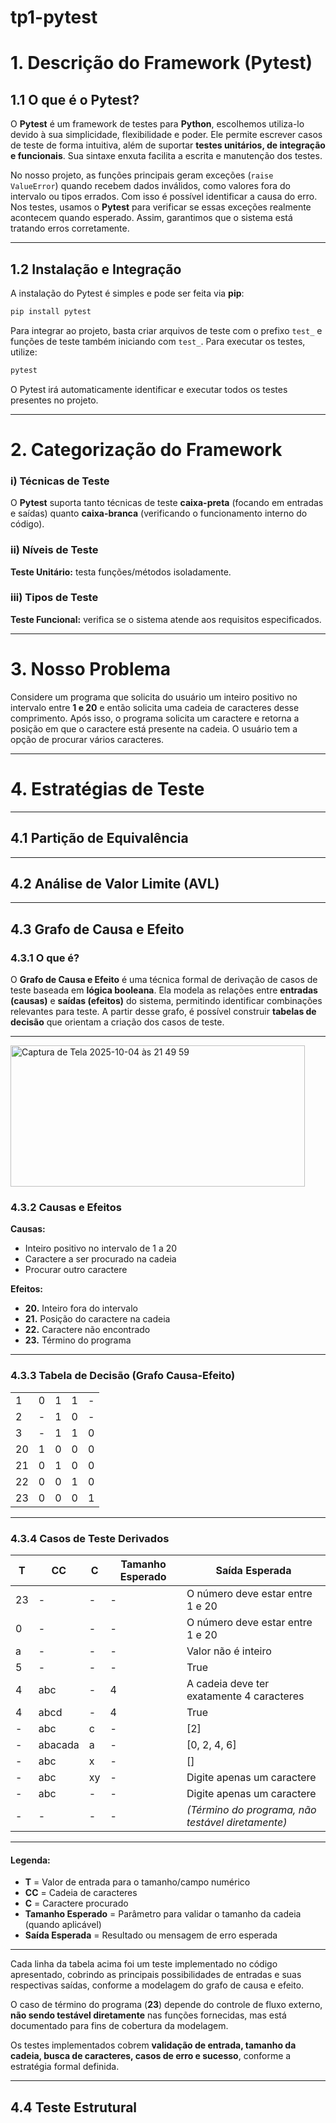 # tp1-pytest

# 1. Descrição do Framework (Pytest)

## 1.1 O que é o Pytest?

O **Pytest** é um framework de testes para **Python**, escolhemos utiliza-lo devido à sua simplicidade, flexibilidade e poder.
Ele permite escrever casos de teste de forma intuitiva, além de suportar **testes unitários, de integração e funcionais**. Sua sintaxe enxuta facilita a escrita e manutenção dos testes.

No nosso projeto, as funções principais geram exceções (`raise ValueError`) quando recebem dados inválidos, como valores fora do intervalo ou tipos errados. Com isso é possível identificar a causa do erro. Nos testes, usamos o **Pytest** para verificar se essas exceções realmente acontecem quando esperado. Assim, garantimos que o sistema está tratando erros corretamente.

---

## 1.2 Instalação e Integração

A instalação do Pytest é simples e pode ser feita via **pip**:

```bash
pip install pytest
```

Para integrar ao projeto, basta criar arquivos de teste com o prefixo `test_` e funções de teste também iniciando com `test_`.
Para executar os testes, utilize:

```bash
pytest
```

O Pytest irá automaticamente identificar e executar todos os testes presentes no projeto.

---

# 2. Categorização do Framework

### i) Técnicas de Teste

O **Pytest** suporta tanto técnicas de teste **caixa-preta** (focando em entradas e saídas) quanto **caixa-branca** (verificando o funcionamento interno do código).

### ii) Níveis de Teste

**Teste Unitário:** testa funções/métodos isoladamente.

### iii) Tipos de Teste

**Teste Funcional:** verifica se o sistema atende aos requisitos especificados.

---

# 3. Nosso Problema

Considere um programa que solicita do usuário um inteiro positivo no intervalo entre **1 e 20** e então solicita uma cadeia de caracteres desse comprimento.
Após isso, o programa solicita um caractere e retorna a posição em que o caractere está presente na cadeia.
O usuário tem a opção de procurar vários caracteres.

---

# 4. Estratégias de Teste

---

## 4.1 Partição de Equivalência

---

## 4.2 Análise de Valor Limite (AVL)


---

## 4.3 Grafo de Causa e Efeito

### 4.3.1 O que é?

O **Grafo de Causa e Efeito** é uma técnica formal de derivação de casos de teste baseada em **lógica booleana**.
Ela modela as relações entre **entradas (causas)** e **saídas (efeitos)** do sistema, permitindo identificar combinações relevantes para teste.
A partir desse grafo, é possível construir **tabelas de decisão** que orientam a criação dos casos de teste.

---

<img width="471" height="226" alt="Captura de Tela 2025-10-04 às 21 49 59" src="https://github.com/user-attachments/assets/c4079e81-90b7-4059-9819-0ace9f206fe8" />

### 4.3.2 Causas e Efeitos

**Causas:**

* Inteiro positivo no intervalo de 1 a 20
* Caractere a ser procurado na cadeia
* Procurar outro caractere

**Efeitos:**

* **20.** Inteiro fora do intervalo
* **21.** Posição do caractere na cadeia
* **22.** Caractere não encontrado
* **23.** Término do programa

---

### 4.3.3 Tabela de Decisão (Grafo Causa-Efeito)

|    |   |   |   |   |
| -- | - | - | - | - |
| 1  | 0 | 1 | 1 | - |
| 2  | - | 1 | 0 | - |
| 3  | - | 1 | 1 | 0 |
| 20 | 1 | 0 | 0 | 0 |
| 21 | 0 | 1 | 0 | 0 |
| 22 | 0 | 0 | 1 | 0 |
| 23 | 0 | 0 | 0 | 1 |

---

### 4.3.4 Casos de Teste Derivados

| T  | CC      | C  | Tamanho Esperado | Saída Esperada                                    |
| -- | ------- | -- | ---------------- | ------------------------------------------------- |
| 23 | -       | -  | -                | O número deve estar entre 1 e 20                  |
| 0  | -       | -  | -                | O número deve estar entre 1 e 20                  |
| a  | -       | -  | -                | Valor não é inteiro                               |
| 5  | -       | -  | -                | True                                              |
| 4  | abc     | -  | 4                | A cadeia deve ter exatamente 4 caracteres         |
| 4  | abcd    | -  | 4                | True                                              |
| -  | abc     | c  | -                | [2]                                               |
| -  | abacada | a  | -                | [0, 2, 4, 6]                                      |
| -  | abc     | x  | -                | []                                                |
| -  | abc     | xy | -                | Digite apenas um caractere                        |
| -  | abc     | -  | -                | Digite apenas um caractere                        |
| -  | -       | -  | -                | *(Término do programa, não testável diretamente)* |

---

#### Legenda:

* **T** = Valor de entrada para o tamanho/campo numérico
* **CC** = Cadeia de caracteres
* **C** = Caractere procurado
* **Tamanho Esperado** = Parâmetro para validar o tamanho da cadeia (quando aplicável)
* **Saída Esperada** = Resultado ou mensagem de erro esperada

---

Cada linha da tabela acima foi um teste implementado no código apresentado, cobrindo as principais possibilidades de entradas e suas respectivas saídas, conforme a modelagem do grafo de causa e efeito.

O caso de término do programa (**23**) depende do controle de fluxo externo, **não sendo testável diretamente** nas funções fornecidas, mas está documentado para fins de cobertura da modelagem.

Os testes implementados cobrem **validação de entrada, tamanho da cadeia, busca de caracteres, casos de erro e sucesso**, conforme a estratégia formal definida.

---

## 4.4 Teste Estrutural

